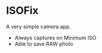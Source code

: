 ISOFix
======
A very simple camera app.


- Always captures on Minimum ISO
- Able to save RAW photo
